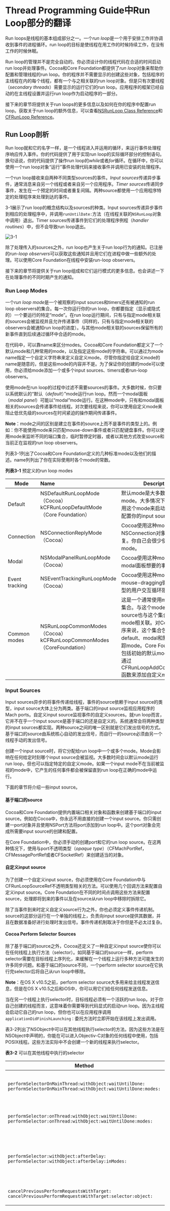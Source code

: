# Thread Programming Guide中Run Loop部分的翻译

Run loops是线程的基本组成部分之一。一个*run loop*是一个用于安排工作并协调收到事件的进程循环。run loop的目标是使线程在用工作的时候持续工作，在没有工作的时候休眠。

Run loop的管理并不是完全自动的。你必须设计你的线程代码在合适的时间启动run loop并处理事件。Cocoa和Core Foundation都提供了*run loop*对象来帮助你配置和管理线程的run loop。你的程序并不需要显示的创建这些对象，包括程序的主线程在内的每个线程，都有一个与之相关联的run loop对象。但是只有次要线程（*secondary threads*）需要显示的运行它们的run loop。应用程序的框架已经自动的在主线程设置并运行run loop作为启动程序的一部分。

接下来的章节将提供关于run loops的更多信息以及如何在你的程序中配置run loop。获取关于run loop的额外信息，可以查看[NSRunLoop Class Reference](https://developer.apple.com/documentation/foundation/nsrunloop)和[CFRunLoop Reference](https://developer.apple.com/documentation/corefoundation/cfrunloopref?language=objc)。

## Run Loop剖析

Run loop就和它的名字一样，是一个线程进入并运用的循环，来运行事件处理程序响应传入事件。你的代码提供了用于实现run loop的实际循环部分的控制语句。换句话说，你的代码提供了操作run loop的*while*或者*for*循环。在循环中，你可以使用一个run loop对象“运行”事件处理代码来接收事件并调用已安装的处理程序。

一个run loop接收来自两种不同类型sources的事件。*Input sources*传递异步事件，通常消息来自另一个线程或者来自另一个应用程序。*Timer sources*传递同步事件，发生在一个预定的时间或者重复间隔。两种source都使用一个应用程序特定的处理程序来处理到达的事件。

3-1展示了run loop的概念结构以及sources的种类。Input sources传递异步事件到相应的处理程序中，并调用`runUntilDate:`方法（在线程关联的`NSRunLoop`对象中调用）退出。Timer sources传递事件到它们的处理程序例程（*handler routines*）中，但不会导致run loop退出。

![3-1](https://github.com/hecong2735/ThreadingProgrammingGuide/raw/master/img/3-1.jpg)

除了处理传入的sources之外，run loop也产生关于run loop行为的通知。已注册的*run-loop observers*可以获取这些通知并且用它们在进程中做一些额外的处理。可以使用Core Foundation在线程中安装run-loop observers。

接下来的章节将提供关于run loop组成和它们运行模式的更多信息。也会讲述一下在处理事件的不同时期产生的通知。

### Run Loop Modes

一个*run loop mode*是一个被观察的input sources和timers还有被通知的run loop observers的集合。每一次你运行你的run loop，你都要指定（显示或隐式的）一个要运行的特定“mode”。在run loop运行期间，只有与指定mode相关联的sources会被监视并且允许传递事件（同样的，只有与指定mode相关联的observers会被通知run loop的进度）。与其他mode相关联的sources保留所有的新事件直到后续通过循环中合适的mode。

在代码中，可以靠name来区分modes。Cocoa和Core Foundation都定义了一个默认mode和几种常用的mode，以及指定这些mode的字符串。可以通过为mode name指定一个自定义字符串来定义自定义mode。尽管你指定给自定义mode的name是随意的，但是这些mode的内容并不是。为了保证你的创建的mode可以使用，你必须给mode添加一个或多个input sources、timers或者run-loop observers。

使用mode在run loop的过程中过滤不需要sources的事件。大多数时候，你只要以系统默认的“默认（*default*）”mode运行run loop。然而一个modal面板（*modal panel*）可能以“modal”mode运行。在这种mode中，只有和modal面板相关的sources会传递事件给线程。对次要线程来说，你可以使用自定义mode来阻止低优先级的sources在时间紧迫的操作期间传递事件。

**Note**：mode之间的区别是建立在事件的source上而不是事件的类型上的。例如：你不能使用mode来只匹配mouse-down事件或者只匹配键盘事件。你可以使用mode来监听不同的端口集合，临时暂停定时器，或者以其他方式改变source和当前正在监视的run loop observers。

列表3-1列出了Cocoa和Core Foundation定义的几种标准mode以及他们的描述。name列列出了你在实际使用时各个mode的常数。

**列表3-1** 预定义的run loop modes

| Mode           | Name                                     | Description                              |
| -------------- | :--------------------------------------- | ---------------------------------------- |
| Default        | NSDefaultRunLoopMode（Cocoa）<br>kCFRunLoopDefaultMode<br>（Core Foundation） | 默认mode是大多数操作使用的mode。大多情况下，你应该使用这个mode来启动run loop并配置你的input sources |
| Connection     | NSConnectionReplyMode（Cocoa）             | Cocoa使用这种mode与NSConnection对象一起监视回复。你自己会很少使用到这个mode。 |
| Modal          | NSModalPanelRunLoopMode（Cocoa）           | Cocoa使用这种mode来分辨modal面板想要的事件。            |
| Event tracking | NSEventTrackingRunLoopMode（Cocoa）        | Cocoa使用这种mode在mouse-dragging循环和其他类型的用户交互循环限制传入事件 |
| Common modes   | NSRunLoopCommonModes（Cocoa）<br>kCFRunLoopCommonModes<br>（CoreFoundation） | 这是一个通常使用mode的配置集合。与这个mode关联的input source也与这个集合中每一个mode相关联。对Cocoa应用程序来说，这个集合包含了default、modal和默认的事件跟踪mode。Core Foundation仅包括初始的默认mode。你可以通过CFRunLoopAddCommonMode函数来添加自定义mode。 |



### Input Sources

Input sources异步的将事件传递给线程，事件的source依赖于input source的类型，input source大体上分为两类。基于端口的input source监视应用程序的Mach ports。自定义input source监视事件的自定义sources。就run loop而言，它并不在乎一个input source是基于端口的还是自定义的。系统通常会将两种类型的input sources都实现。两种source之间的唯一区别就是它们发出信号的方式。基于端口的source由系统核心自动的发出信号，而自行一的source必须由另一个线程手动的发出信号。

创建一个input source时，将它分配给run loop中一个或多个mode。Mode会影响在任何给定时刻哪个input source会被监视。大多数时间会以默认mode运行run loop，但也可以指定特定的自定义mode。如果一个input mode不在当前被监视的mode中，它产生的任何事件都会被保留直到run loop在正确的mode中运行。

下面的章节将介绍一些input source。

#### 基于端口的source

Cocoa和Core Foundation提供内置端口相关对象和函数来创建基于端口的input source。例如在Cocoa中，你永远不用直接的创建一个input source。你只需创建一port对象并且使用NSPort方法将port添加到run loop中。这个port对象会完成所需要input source的创建和配置。

在Core Foundation中，你必须手动的创建port和它的run loop source。在这两种情况下，使用与port不透明类型（*opaque type*）（CFMachPortRef， CFMessagePortRef或者CFSocketRef）来创建适当的对象。

#### 自定义input source

为了创建一个自定义input source，你必须使用在Core Foundation中与CFRunLoopSourceRef不透明类型相关的方法。可以使用几个回调方法来配置自定义input source。Core Foundation在不同的时间点调用这些方法来配置source，处理即将到来的事件以及在source从run loop中移除时拆除它。

除了当事件到来时定义自定义source行为之外，你也必须定义事件传递机制。source的这部分运行在一个单独的线程上，负责向input source提供其数据，并且在数据准备好进行处理时发出信号。事件传递机制取决于你但是不必太过复杂。

#### Cocoa Perform Selector Sources

除了基于端口的source之外，Cocoa还定义了一种自定义input source使你可以在任何线程上执行方法（selector）。如同基于端口的source一样，perform selector需要在目标线程上序列化，来缓解在一个线程上运行多种方法可能发生的许多同步问题。和基于端口的source不同，一个perform selector source在它执行完selector后将自己从run loop中移除。

**Note**：在OS X v10.5之前，perform selector source大多用来给主线程发送信息，但是在OS X v10.5之后和iOS中，你可以用它们给任何线程发送信息。

当在另一个线程上执行selector时，目标线程必须有一个活跃的run loop。对于你自己创建的线程而言，这意味着你需要等到代码显式的启动run loop。因为主线程会启动它自己的run loop，但你也可以在应用程序调用`applicationDidFinishLaunching：`委托方法时立即开始在该线程上发出调用。

表3-2列出了NSObject中可以在其他线程执行selector的方法。因为这些方法是在NSObject中声明的，你能在可以进入Objectiv-C对象的任何线程中使用，包括POSIX线程。这些方法实际中不会创建一个新的线程来执行selector。

**表3-2** 可以在其他线程中执行的selector

| Method                                   | Description                              |
| ---------------------------------------- | ---------------------------------------- |
| `performSelectorOnMainThread:withObject:waitUntilDone:`<br>`performSelectorOnMainThread:withObject:waitUntilDone:modes:` | 在应用程序的主线程的下个run loop循环中执行指<br>定的selector。这些方法使你可以选择阻止当前线程，<br>直到执行selector。 |
| `performSelector:onThread:withObject:waitUntilDone:`<br>`performSelector:onThread:withObject:waitUntilDone:modes:` | 在拥有NSThread对象的任何线程上执行指定的<br>selector。这些方法使你可以选择阻止当前的线程直到<br>执行完selector。 |
| `performSelector:withObject:afterDelay:`<br>`performSelector:withObject:afterDelay:inModes:` | 经过可选择的一段延迟后在当前线程的下个run<br>loop循环中执行指定的selector。因为这要等到下个<br>run loop循环执行selector， 这些方法提供了从当前执行代码的<br>自动微型延迟。多个排队的selector会按照队列顺序<br>逐个执行。 |
| `cancelPreviousPerformRequestsWithTarget:`<br>`cancelPreviousPerformRequestsWithTarget:selector:object:` | 用`performSelector:withObject:afterDelay`或者<br>`performSelector:withObject:afterDelay:inModes:`方法取消一个送往当前线程的信息。 |



